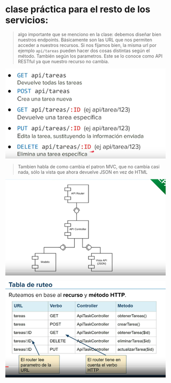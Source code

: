 # clase práctica para el resto de los servicios:

> algo importante que se menciono en la clase: debemos diseñar bien nuestros endpoints. Básicamente son las URL que nos permiten acceder a nuestros recursos. Si nos fijamos bien, la misma url por ejemplo `api/tareas` pueden hacer dos cosas distintas según el método. También según los parametros. Este se lo conoce como API RESTful ya que nuestro recurso no cambia.

![ejemplo](img/api-restful.png)

> Tambien habla de como cambia el patron MVC, que no cambia casi nada, sólo la vista que ahora devuelve JSON en vez de HTML

![ejemplo](img/mvc-rest.png)

![ejemplo](img/tabla-ruteo-api.png)

